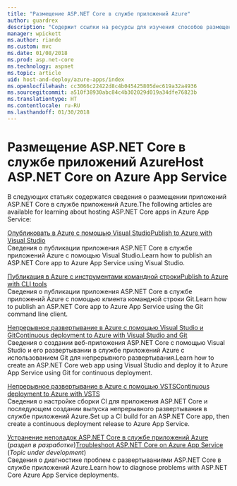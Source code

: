 ```yaml
---
title: "Размещение ASP.NET Core в службе приложений Azure"
author: guardrex
description: "Содержит ссылки на ресурсы для изучения способов размещения приложений ASP.NET Core в службе приложений Azure."
manager: wpickett
ms.author: riande
ms.custom: mvc
ms.date: 01/08/2018
ms.prod: asp.net-core
ms.technology: aspnet
ms.topic: article
uid: host-and-deploy/azure-apps/index
ms.openlocfilehash: cc3066c22422d8c4b045425805dec619a32a4936
ms.sourcegitcommit: a510f38930abc84c4b302029d019a34dfe76823b
ms.translationtype: HT
ms.contentlocale: ru-RU
ms.lasthandoff: 01/30/2018
---
```

# <a name="host-aspnet-core-on-azure-app-service"></a><span data-ttu-id="ae87f-103">Размещение ASP.NET Core в службе приложений Azure</span><span class="sxs-lookup"><span data-stu-id="ae87f-103">Host ASP.NET Core on Azure App Service</span></span>

<span data-ttu-id="ae87f-104">В следующих статьях содержатся сведения о размещении приложений ASP.NET Core в службе приложений Azure.</span><span class="sxs-lookup"><span data-stu-id="ae87f-104">The following articles are available for learning about hosting ASP.NET Core apps in Azure App Service:</span></span>

[<span data-ttu-id="ae87f-105">Опубликовать в Azure с помощью Visual Studio</span><span class="sxs-lookup"><span data-stu-id="ae87f-105">Publish to Azure with Visual Studio</span></span>](xref:tutorials/publish-to-azure-webapp-using-vs)  
<span data-ttu-id="ae87f-106">Сведения о публикации приложения ASP.NET Core в службе приложений Azure с помощью Visual Studio.</span><span class="sxs-lookup"><span data-stu-id="ae87f-106">Learn how to publish an ASP.NET Core app to Azure App Service using Visual Studio.</span></span>

[<span data-ttu-id="ae87f-107">Публикация в Azure с инструментами командной строки</span><span class="sxs-lookup"><span data-stu-id="ae87f-107">Publish to Azure with CLI tools</span></span>](xref:tutorials/publish-to-azure-webapp-using-cli)  
<span data-ttu-id="ae87f-108">Сведения о публикации приложения ASP.NET Core в службе приложений Azure с помощью клиента командной строки Git.</span><span class="sxs-lookup"><span data-stu-id="ae87f-108">Learn how to publish an ASP.NET Core app to Azure App Service using the Git command line client.</span></span>

[<span data-ttu-id="ae87f-109">Непрерывное развертывание в Azure с помощью Visual Studio и Git</span><span class="sxs-lookup"><span data-stu-id="ae87f-109">Continuous deployment to Azure with Visual Studio and Git</span></span>](xref:host-and-deploy/azure-apps/azure-continuous-deployment)  
<span data-ttu-id="ae87f-110">Сведения о создании веб-приложения ASP.NET Core с помощью Visual Studio и его развертывании в службе приложений Azure с использованием Git для непрерывного развертывания.</span><span class="sxs-lookup"><span data-stu-id="ae87f-110">Learn how to create an ASP.NET Core web app using Visual Studio and deploy it to Azure App Service using Git for continuous deployment.</span></span>

[<span data-ttu-id="ae87f-111">Непрерывное развертывание в Azure с помощью VSTS</span><span class="sxs-lookup"><span data-stu-id="ae87f-111">Continuous deployment to Azure with VSTS</span></span>](https://www.visualstudio.com/docs/build/aspnet/core/quick-to-azure)  
<span data-ttu-id="ae87f-112">Сведения о настройке сборки CI для приложения ASP.NET Core и последующем создании выпуска непрерывного развертывания в службе приложений Azure.</span><span class="sxs-lookup"><span data-stu-id="ae87f-112">Set up a CI build for an ASP.NET Core app, then create a continuous deployment release to Azure App Service.</span></span>

<span data-ttu-id="ae87f-113">[Устранение неполадок ASP.NET Core в службе приложений Azure](xref:host-and-deploy/azure-apps/troubleshoot) (*раздел в разработке*)</span><span class="sxs-lookup"><span data-stu-id="ae87f-113">[Troubleshoot ASP.NET Core on Azure App Service](xref:host-and-deploy/azure-apps/troubleshoot) (*Topic under development*)</span></span>  
<span data-ttu-id="ae87f-114">Сведения о диагностике проблем с развертываниями ASP.NET Core в службе приложений Azure.</span><span class="sxs-lookup"><span data-stu-id="ae87f-114">Learn how to diagnose problems with ASP.NET Core Azure App Service deployments.</span></span>

